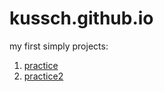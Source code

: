 # kussch.github.io
my first simply projects:
1. [practice](https://kussch.github.io/practice/ "Тренировка по адаптивности элементов при масштабировании")
2. [practice2](https://kussch.github.io/practice2/ "Тренировка с Jquery, bootstrap")
